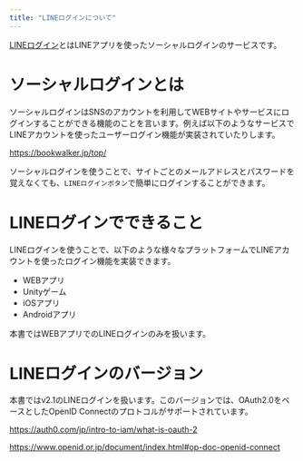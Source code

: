 ```yaml
---
title: "LINEログインについて"
---
```


[LINEログイン](https://developers.line.biz/ja/docs/line-login/overview/)とはLINEアプリを使ったソーシャルログインのサービスです。

# ソーシャルログインとは

ソーシャルログインはSNSのアカウントを利用してWEBサイトやサービスにログインすることができる機能のことを言います。例えば以下のようなサービスでLINEアカウントを使ったユーザーログイン機能が実装されていたりします。

https://bookwalker.jp/top/

ソーシャルログインを使うことで、サイトごとのメールアドレスとパスワードを覚えなくても、`LINEログインボタン`で簡単にログインすることができます。

# LINEログインでできること

LINEログインを使うことで、以下のような様々なプラットフォームでLINEアカウントを使ったログイン機能を実装できます。

- WEBアプリ
- Unityゲーム
- iOSアプリ
- Androidアプリ

本書ではWEBアプリでのLINEログインのみを扱います。

# LINEログインのバージョン

本書ではv2.1のLINEログインを扱います。このバージョンでは、OAuth2.0をベースとしたOpenID Connectのプロトコルがサポートされています。

https://auth0.com/jp/intro-to-iam/what-is-oauth-2

https://www.openid.or.jp/document/index.html#op-doc-openid-connect
